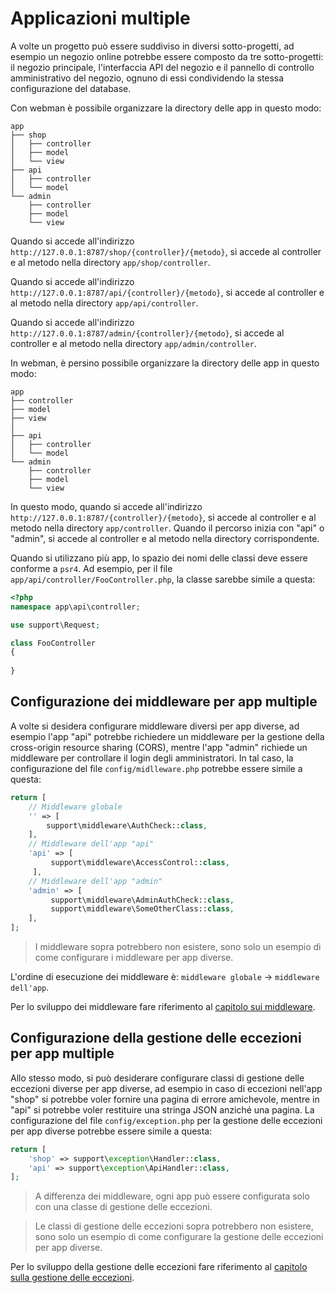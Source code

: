 # Applicazioni multiple
A volte un progetto può essere suddiviso in diversi sotto-progetti, ad esempio un negozio online potrebbe essere composto da tre sotto-progetti: il negozio principale, l'interfaccia API del negozio e il pannello di controllo amministrativo del negozio, ognuno di essi condividendo la stessa configurazione del database.

Con webman è possibile organizzare la directory delle app in questo modo:
```plaintext
app
├── shop
│   ├── controller
│   ├── model
│   └── view
├── api
│   ├── controller
│   └── model
└── admin
    ├── controller
    ├── model
    └── view
```
Quando si accede all'indirizzo `http://127.0.0.1:8787/shop/{controller}/{metodo}`, si accede al controller e al metodo nella directory `app/shop/controller`.

Quando si accede all'indirizzo `http://127.0.0.1:8787/api/{controller}/{metodo}`, si accede al controller e al metodo nella directory `app/api/controller`.

Quando si accede all'indirizzo `http://127.0.0.1:8787/admin/{controller}/{metodo}`, si accede al controller e al metodo nella directory `app/admin/controller`.

In webman, è persino possibile organizzare la directory delle app in questo modo:
```plaintext
app
├── controller
├── model
├── view
│
├── api
│   ├── controller
│   └── model
└── admin
    ├── controller
    ├── model
    └── view
```
In questo modo, quando si accede all'indirizzo `http://127.0.0.1:8787/{controller}/{metodo}`, si accede al controller e al metodo nella directory `app/controller`. Quando il percorso inizia con "api" o "admin", si accede al controller e al metodo nella directory corrispondente.

Quando si utilizzano più app, lo spazio dei nomi delle classi deve essere conforme a `psr4`. Ad esempio, per il file `app/api/controller/FooController.php`, la classe sarebbe simile a questa:
```php
<?php
namespace app\api\controller;

use support\Request;

class FooController
{
    
}

```

## Configurazione dei middleware per app multiple
A volte si desidera configurare middleware diversi per app diverse, ad esempio l'app "api" potrebbe richiedere un middleware per la gestione della cross-origin resource sharing (CORS), mentre l'app "admin" richiede un middleware per controllare il login degli amministratori. In tal caso, la configurazione del file `config/midlleware.php` potrebbe essere simile a questa:
```php
return [
    // Middleware globale
    '' => [
        support\middleware\AuthCheck::class,
    ],
    // Middleware dell'app "api"
    'api' => [
         support\middleware\AccessControl::class,
     ],
    // Middleware dell'app "admin"
    'admin' => [
         support\middleware\AdminAuthCheck::class,
         support\middleware\SomeOtherClass::class,
    ],
];
```
> I middleware sopra potrebbero non esistere, sono solo un esempio di come configurare i middleware per app diverse.

L'ordine di esecuzione dei middleware è: `middleware globale` -> `middleware dell'app`.

Per lo sviluppo dei middleware fare riferimento al [capitolo sui middleware](middleware.md).

## Configurazione della gestione delle eccezioni per app multiple
Allo stesso modo, si può desiderare configurare classi di gestione delle eccezioni diverse per app diverse, ad esempio in caso di eccezioni nell'app "shop" si potrebbe voler fornire una pagina di errore amichevole, mentre in "api" si potrebbe voler restituire una stringa JSON anziché una pagina. La configurazione del file `config/exception.php` per la gestione delle eccezioni per app diverse potrebbe essere simile a questa:
```php
return [
    'shop' => support\exception\Handler::class,
    'api' => support\exception\ApiHandler::class,
];
```
> A differenza dei middleware, ogni app può essere configurata solo con una classe di gestione delle eccezioni.

> Le classi di gestione delle eccezioni sopra potrebbero non esistere, sono solo un esempio di come configurare la gestione delle eccezioni per app diverse.

Per lo sviluppo della gestione delle eccezioni fare riferimento al [capitolo sulla gestione delle eccezioni](exception.md).
